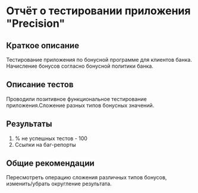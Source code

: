 # Отчёт о тестировании приложения "Precision"

## Краткое описание

Тестирование приложения по бонусной программе для клиентов банка. Начисление бонусов согласно бонусной политики банка.

## Описание тестов

Проводили позитивное функциональное тестирование приложения.Сложение разных типов бонусных значений.

## Результаты

1. % не успешных тестов - 100
2. Ссылки на баг-репорты

## Общие рекомендации

Пересмотреть операцию сложения различных типов бонусов, изменить/убрать округление результата.
